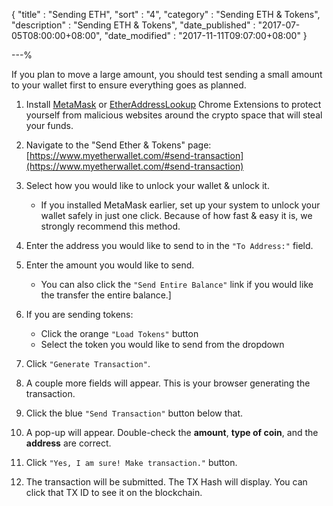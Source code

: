 {
"title"       : "Sending ETH",
"sort"        : "4",
"category"    : "Sending ETH & Tokens",
"description" : "Sending ETH & Tokens",
"date_published" : "2017-07-05T08:00:00+08:00",
"date_modified"  : "2017-11-11T09:07:00+08:00"
}

---%


If you plan to move a large amount, you should test sending a small amount to your wallet first to ensure everything goes as planned.

1. Install [MetaMask](https://chrome.google.com/webstore/detail/metamask/nkbihfbeogaeaoehlefnkodbefgpgknn) or [EtherAddressLookup](https://chrome.google.com/webstore/detail/etheraddresslookup/pdknmigbbbhmllnmgdfalmedcmcefdfn) Chrome Extensions to protect yourself from malicious websites around the crypto space that will steal your funds.

2. Navigate to the "Send Ether & Tokens" page: [https://www.myetherwallet.com/#send-transaction](https://www.myetherwallet.com/#send-transaction)

3. Select how you would like to unlock your wallet & unlock it.
    - If you installed MetaMask earlier, set up your system to unlock your wallet safely in just one click. Because of how fast & easy it is, we strongly recommend this method.

4. Enter the address you would like to send to in the `"To Address:"` field.

4. Enter the amount you would like to send.
    - You can also click the `"Send Entire Balance"` link if you would like the transfer the entire balance.]

6. If you are sending tokens:
    - Click the orange `"Load Tokens"` button
    - Select the token you would like to send from the dropdown

7. Click `"Generate Transaction"`.

8. A couple more fields will appear. This is your browser generating the transaction.

9. Click the blue `"Send Transaction"` button below that.

10. A pop-up will appear. Double-check the **amount**, **type of coin**, and the **address** are correct.

11. Click `"Yes, I am sure! Make transaction."` button.

12. The transaction will be submitted. The TX Hash will display. You can click that TX ID to see it on the blockchain.